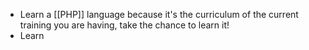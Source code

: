 
- Learn a [[PHP]] language because it's the curriculum of the current training you are having, take the chance to learn it!
- Learn 